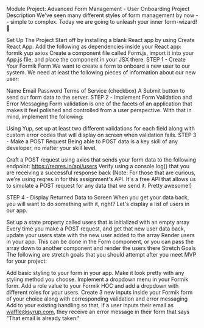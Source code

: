 Module Project: Advanced Form Management - User Onboarding
Project Description
We've seen many different styles of form management by now -- simple to complex. Today we are going to unleash your inner form-wizard! 🧙

Set Up The Project
 Start off by installing a blank React app by using Create React App.
 Add the following as dependencies inside your React app:
formik
yup
axios
 Create a component file called Form.js, import it into your App.js file, and place the component in your JSX there.
STEP 1 - Create Your Formik Form
We want to create a form to onboard a new user to our system. We need at least the following pieces of information about our new user:

Name
Email
Password
Terms of Service (checkbox)
A Submit button to send our form data to the server.
STEP 2 - Implement Form Validation and Error Messaging
Form validation is one of the facets of an application that makes it feel polished and controlled from a user perspective. With that in mind, implement the following:

Using Yup, set up at least two different validations for each field along with custom error codes that will display on screen when validation fails.
STEP 3 - Make a POST Request
Being able to POST data is a key skill of any developer, no matter your skill level.

Craft a POST request using axios that sends your form data to the following endpoint: https://reqres.in/api/users
Verify using a console.log() that you are receiving a successful response back
(Note: For those that are curious, we're using reqres.in for this assignment's API. It's a free API that allows us to simulate a POST request for any data that we send it. Pretty awesome!)

STEP 4 - Display Returned Data to Screen
When you get your data back, you will want to do something with it, right? Let's display a list of users in our app.

Set up a state property called users that is initialized with an empty array
Every time you make a POST request, and get that new user data back, update your users state with the new user added to the array
Render users in your app. This can be done in the Form component, or you can pass the array down to another component and render the users there
Stretch Goals
The following are stretch goals that you should attempt after you meet MVP for your project:

Add basic styling to your form in your app. Make it look pretty with any styling method you choose.
Implement a dropdown menu in your Formik form. Add a role value to your Formik HOC and add a dropdown with different roles for your users.
Create 3 new inputs inside your Formik form of your choice along with corresponding validation and error messaging
Add to your existing handling so that, if a user inputs their email as waffle@syrup.com, they receive an error message in their form that says "That email is already taken."